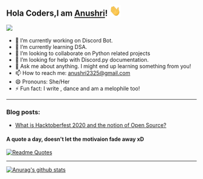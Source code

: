 ## Hola Coders,I am [Anushri](https://www.linkedin.com/in/anushri-jain23/)! <img src="https://github.com/anushri2325/anushri2325/blob/main/wave.gif" width="30px">

<p align="center">  
  
![](https://komarev.com/ghpvc/?username=anushri2325&color=40E0D0&style=plastic)

</p>

- 🔭 I’m currently working on Discord Bot.
- 🌱 I’m currently learning DSA.
- 👯 I’m looking to collaborate on Python related projects
- 🤔 I’m looking for help with Discord.py documentation.
- 💬 Ask me about anything. I might end up learning something from you!
- 📫 How to reach me: anushri2325@gmail.com
- 😄 Pronouns: She/Her
- ⚡ Fun fact: I write , dance and am a melophile too!
<hr>

### Blog posts:
- <a href="https://medium.com/@collabrain23/what-is-hacktoberfest-2020-and-the-notion-of-open-source-e0bb7b191b45">What is Hacktoberfest 2020 and the notion of Open Source?</a>

#### A quote a day, doesn't let the motivaion fade away xD
[![Readme Quotes](https://quotes-github-readme.vercel.app/api?type=horizontal)](https://github.com/piyushsuthar/github-readme-quotes)
<hr>

[![Anurag's github stats](https://github-readme-stats.vercel.app/api?username=anushri2325&theme=algolia)](https://github.com/anuraghazra/github-readme-stats)




